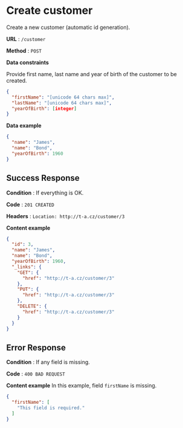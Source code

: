 # Create customer

Create a new customer (automatic id generation).

**URL** : `/customer`

**Method** : `POST`

**Data constraints**

Provide first name, last name and year of birth of the customer to be created.

```json
{
  "firstName": "[unicode 64 chars max]",
  "lastName": "[unicode 64 chars max]",
  "yearOfBirth": [integer]
}
```

**Data example**

```json
{
  "name": "James",
  "name": "Bond",
  "yearOfBirth": 1960
}
```

## Success Response

**Condition** : If everything is OK.

**Code** : `201 CREATED`

**Headers** : `Location: http://t-a.cz/customer/3`

**Content example**

```json
{
  "id": 3,
  "name": "James",
  "name": "Bond",
  "yearOfBirth": 1960,
  "_links": {
    "GET": {
      "href": "http://t-a.cz/customer/3"
    },
    "PUT": {
      "href": "http://t-a.cz/customer/3"
    },
    "DELETE": {
      "href": "http://t-a.cz/customer/3"
    }
  }
}
```

## Error Response

**Condition** : If any field is missing.

**Code** : `400 BAD REQUEST`

**Content example** In this example, field `firstName` is missing.

```json
{
  "firstName": [
    "This field is required."
  ]
}
```
